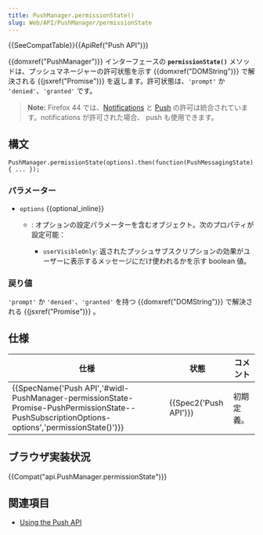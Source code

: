```yaml
---
title: PushManager.permissionState()
slug: Web/API/PushManager/permissionState
---
```


{{SeeCompatTable}}{{ApiRef("Push API")}}

{{domxref("PushManager")}} インターフェースの **`permissionState()`** メソッドは、プッシュマネージャーの許可状態を示す {{domxref("DOMString")}} で解決される {{jsxref("Promise")}} を返します。許可状態は、`'prompt'` か `'denied'`、`'granted'` です。

> **Note:** Firefox 44 では、[Notifications](/ja/docs/Web/API/Notifications_API) と [Push](/ja/docs/Web/API/Push_API) の許可は統合されています。notifications が許可された場合、 push も使用できます。

## 構文

```
PushManager.permissionState(options).then(function(PushMessagingState) { ... });
```

### パラメーター

- `options` {{optional_inline}}

  - : オプションの設定パラメーターを含むオブジェクト。次のプロパティが設定可能：

    - `userVisibleOnly`: 返されたプッシュサブスクリプションの効果がユーザーに表示するメッセージにだけ使われるかを示す boolean 値。

### 戻り値

`'prompt'` か `'denied'`、`'granted'` を持つ {{domxref("DOMString")}} で解決される {{jsxref("Promise")}} 。

## 仕様

| 仕様                                                                                                                                                                                         | 状態                         | コメント   |
| -------------------------------------------------------------------------------------------------------------------------------------------------------------------------------------------- | ---------------------------- | ---------- |
| {{SpecName('Push API','#widl-PushManager-permissionState-Promise-PushPermissionState--PushSubscriptionOptions-options','permissionState()')}} | {{Spec2('Push API')}} | 初期定義。 |

## ブラウザ実装状況

{{Compat("api.PushManager.permissionState")}}

## 関連項目

- [Using the Push API](/ja/docs/Web/API/Push_API/Using_the_Push_API)
